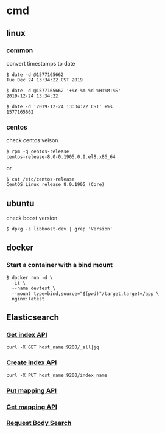 # cmd

## linux

### common

convert timestamps to date

    $ date -d @1577165662
    Tue Dec 24 13:34:22 CST 2019

    $ date -d @1577165662 '+%Y-%m-%d %H:%M:%S'
    2019-12-24 13:34:22

    $ date -d '2019-12-24 13:34:22 CST' +%s
    1577165662

### centos

check centos veison

    $ rpm -q centos-release
    centos-release-8.0-0.1905.0.9.el8.x86_64

or

    $ cat /etc/centos-release
    CentOS Linux release 8.0.1905 (Core)

## ubuntu

check boost version

    $ dpkg -s libboost-dev | grep 'Version'

## docker

### Start a container with a bind mount

    $ docker run -d \
      -it \
      --name devtest \
      --mount type=bind,source="$(pwd)"/target,target=/app \
      nginx:latest

## Elasticsearch

### [Get index API](https://www.elastic.co/guide/en/elasticsearch/reference/current/indices-get-index.html)

    curl -X GET host_name:9200/_all|jq

### [Create index API](https://www.elastic.co/guide/en/elasticsearch/reference/current/indices-create-index.html)

    curl -X PUT host_name:9200/index_name

### [Put mapping API](https://www.elastic.co/guide/en/elasticsearch/reference/current/indices-put-mapping.html)

### [Get mapping API](https://www.elastic.co/guide/en/elasticsearch/reference/current/indices-get-mapping.html)

### [Request Body Search](https://www.elastic.co/guide/en/elasticsearch/reference/current/search-request-body.html)
